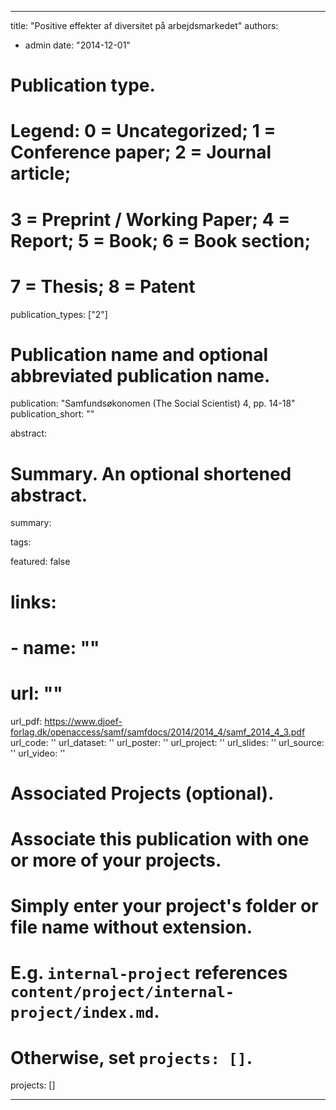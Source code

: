 
---
title: "Positive effekter af diversitet på arbejdsmarkedet"
authors:
- admin
date: "2014-12-01"

# Publication type.
# Legend: 0 = Uncategorized; 1 = Conference paper; 2 = Journal article;
# 3 = Preprint / Working Paper; 4 = Report; 5 = Book; 6 = Book section;
# 7 = Thesis; 8 = Patent
publication_types: ["2"]

# Publication name and optional abbreviated publication name.
publication: "Samfundsøkonomen (The Social Scientist) 4, pp. 14-18"
publication_short: ""

abstract: 

# Summary. An optional shortened abstract.
summary: 

tags: 

featured: false

# links:
# - name: ""
#   url: ""
url_pdf: https://www.djoef-forlag.dk/openaccess/samf/samfdocs/2014/2014_4/samf_2014_4_3.pdf
url_code: ''
url_dataset: ''
url_poster: ''
url_project: ''
url_slides: ''
url_source: ''
url_video: ''

# Associated Projects (optional).
#   Associate this publication with one or more of your projects.
#   Simply enter your project's folder or file name without extension.
#   E.g. `internal-project` references `content/project/internal-project/index.md`.
#   Otherwise, set `projects: []`.
projects: []

---
